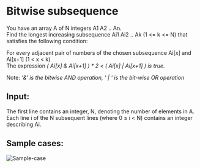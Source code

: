 # Bitwise subsequence

You have an array A of N integers A1 A2 .. An. <br>
Find the longest increasing subsequence Ai1 Ai2 .. Ak
(1 <= k <= N) that satisfies the following condition:

For every adjacent pair of numbers of the chosen subsequence Ai[x] and Ai[x+1] (1 < x < k) <br>
The expression *( Ai[x] & Ai[x+1] ) \* 2 < ( Ai[x] | Ai[x+1] ) is true.*

Note: *'&' is the bitwise AND operation, ' | ' is the bit-wise OR operation*

## Input:

The first line contains an integer, N, denoting the number of elements in A. <br>
Each line i of the N subsequent lines (where 0 ≤ i < N) contains an integer describing Ai.

## Sample cases:

![Sample-case](./Fwd-Infosys-2.png)

